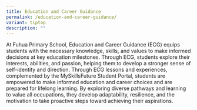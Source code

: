 ```yaml
---
title: Education and Career Guidance
permalink: /education-and-career-guidance/
variant: tiptap
description: ""
---
```

<p>At Fuhua Primary School, Education and Career Guidance (ECG) equips students
with the necessary knowledge, skills, and values to make informed decisions
at key education milestones. Through ECG, students explore their interests,
abilities, and passion, helping them to develop a stronger sense of self-identity
and direction. Through ECG lessons and experiences, complemented by the
MySkillsFuture Student Portal, students are empowered to make informed
education and career choices and are prepared for lifelong learning. By
exploring diverse pathways and learning to value all occupations, they
develop adaptability, resilience, and the motivation to take proactive
steps toward achieving their aspirations.</p>